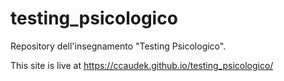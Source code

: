 # testing_psicologico
Repository dell'insegnamento "Testing Psicologico".

This site is live at <https://ccaudek.github.io/testing_psicologico/>
